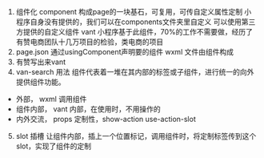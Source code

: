1. 组件化
  component 构成page的一块基石，可复用，可传自定义属性定制
  小程序自身没有提供的，我们可以在components文件夹里自定义
  可以使用第三方提供的自定义组件
  vant 小程序基于此组件，70%的工作不需要做，经历了有赞电商团队十几万项目的检验，类电商的项目
2. page.json 通过usingComponent声明要的组件
  wxml 文件由组件构成
3. 有赞写出来vant
4. van-search 用法
  组件代表着一堆在其内部的标签或子组件，进行统一的向外提供组件功能。
  - 外部， wxml 调用组件
  - 组件内部， vant 内部，在使用时，不用操作的
  - 内外交流， props
  定制性，show-action use-action-slot
5. slot 插槽
  让组件内部，插上一个位置标记，调用组件时，将定制标签传到这个slot，实现了组件的定制